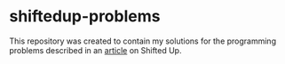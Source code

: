 # shiftedup-problems
This repository was created to contain my solutions for the programming problems described in an <a href = "http://www.shiftedup.com/2015/05/07/five-programming-problems-every-software-engineer-should-be-able-to-solve-in-less-than-1-hour">article</a> on Shifted Up. 
